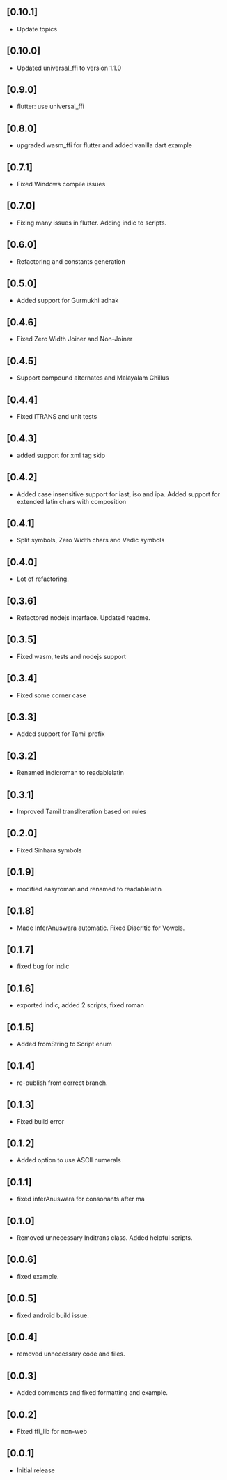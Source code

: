 ## [0.10.1]
* Update topics

## [0.10.0]
* Updated universal_ffi to version 1.1.0

## [0.9.0]
* flutter: use universal_ffi

## [0.8.0]
* upgraded wasm_ffi for flutter and added vanilla dart example

## [0.7.1]
* Fixed Windows compile issues

## [0.7.0]
* Fixing many issues in flutter. Adding indic to scripts.

## [0.6.0]
* Refactoring and constants generation

## [0.5.0]
* Added support for Gurmukhi adhak

## [0.4.6]
* Fixed Zero Width Joiner and Non-Joiner

## [0.4.5]
* Support compound alternates and Malayalam Chillus

## [0.4.4]
* Fixed ITRANS and unit tests

## [0.4.3]
* added support for xml tag skip

## [0.4.2]
* Added case insensitive support for iast, iso and ipa. Added support for extended latin chars with composition

## [0.4.1]
* Split symbols, Zero Width chars and Vedic symbols

## [0.4.0]
* Lot of refactoring.

## [0.3.6]
* Refactored nodejs interface. Updated readme.

## [0.3.5]
* Fixed wasm, tests and nodejs support

## [0.3.4]
* Fixed some corner case

## [0.3.3]
* Added support for Tamil prefix

## [0.3.2]
* Renamed indicroman to readablelatin

## [0.3.1]
* Improved Tamil transliteration based on rules

## [0.2.0]
* Fixed Sinhara symbols

## [0.1.9]
* modified easyroman and renamed to readablelatin

## [0.1.8]
* Made InferAnuswara automatic. Fixed Diacritic for Vowels.

## [0.1.7]
* fixed bug for indic

## [0.1.6]
* exported indic, added 2 scripts, fixed roman

## [0.1.5]
* Added fromString to Script enum

## [0.1.4]
* re-publish from correct branch.

## [0.1.3]
* Fixed build error

## [0.1.2]
* Added option to use ASCII numerals

## [0.1.1]
* fixed inferAnuswara for consonants after ma

## [0.1.0]
* Removed unnecessary Inditrans class. Added helpful scripts.

## [0.0.6]
* fixed example.

## [0.0.5]
* fixed android build issue.

## [0.0.4]
* removed unnecessary code and files.

## [0.0.3]
* Added comments and fixed formatting and example.

## [0.0.2]
* Fixed ffi_lib for non-web

## [0.0.1]
* Initial release
